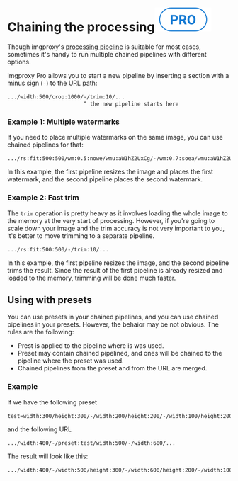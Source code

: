 # Chaining the processing<img class='pro-badge' src='assets/pro.svg' alt='pro' />

Though imgproxy's [processing pipeline](about_processing_pipeline.md) is suitable for most cases, sometimes it's handy to run multiple chained pipelines with different options.

imgproxy Pro allows you to start a new pipeline by inserting a section with a minus sign (`-`) to the URL path:

```
.../width:500/crop:1000/-/trim:10/...
                        ^ the new pipeline starts here
```

### Example 1: Multiple watermarks

If you need to place multiple watermarks on the same image, you can use chained pipelines for that:

```
.../rs:fit:500:500/wm:0.5:nowe/wmu:aW1hZ2UxCg/-/wm:0.7:soea/wmu:aW1hZ2UyCg/...
```

In this example, the first pipeline resizes the image and places the first watermark, and the second pipeline places the second watermark.

### Example 2: Fast trim

The `trim` operation is pretty heavy as it involves loading the whole image to the memory at the very start of processing. However, if you're going to scale down your image and the trim accuracy is not very important to you, it's better to move trimming to a separate pipeline.

```
.../rs:fit:500:500/-/trim:10/...
```

In this example, the first pipeline resizes the image, and the second pipeline trims the result. Since the result of the first pipeline is already resized and loaded to the memory, trimming will be done much faster.

## Using with presets

You can use presets in your chained pipelines, and you can use chained pipelines in your presets. However, the behaior may be not obvious. The rules are the following:

* Prest is applied to the pipeline where is was used.
* Preset may contain chained pipelined, and ones will be chained to the pipeline where the preset was used.
* Chained pipelines from the preset and from the URL are merged.

### Example

If we have the following preset

```
test=width:300/height:300/-/width:200/height:200/-/width:100/height:200
```

and the following URL

```
.../width:400/-/preset:test/width:500/-/width:600/...
```

The result will look like this:

```
.../width:400/-/width:500/height:300/-/width:600/height:200/-/width:100/height:200/...
```
